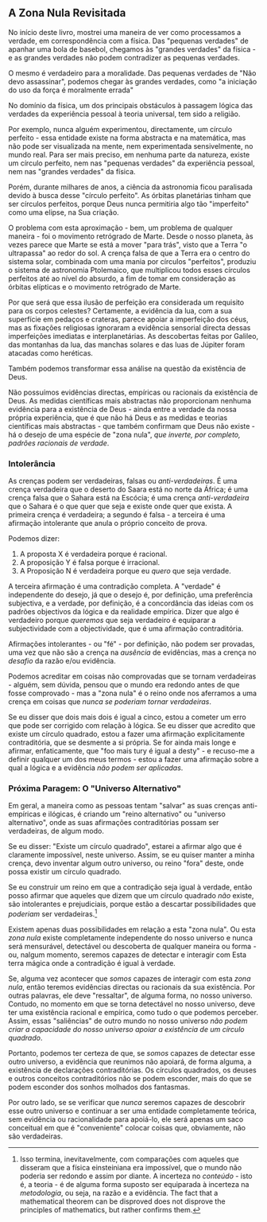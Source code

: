 ## A Zona Nula Revisitada

No início deste livro, mostrei uma maneira de ver como processamos a verdade, em correspondência com a física. Das "pequenas verdades" de apanhar uma bola de basebol, chegamos às "grandes verdades" da física - e as grandes verdades não podem contradizer as pequenas verdades.

O mesmo é verdadeiro para a moralidade. Das pequenas verdades de "Não devo assassinar", podemos chegar às grandes verdades, como "a iniciação do uso da força é moralmente errada"

No domínio da física, um dos principais obstáculos à passagem lógica das verdades da experiência pessoal à teoria universal, tem sido a religião.

Por exemplo, nunca alguém experimentou, directamente, um círculo perfeito - essa entidade existe na forma abstracta e na matemática, mas não pode ser visualizada na mente, nem experimentada sensivelmente, no mundo real. Para ser mais preciso, em nenhuma parte da natureza, existe um círculo perfeito, nem nas "pequenas verdades" da experiência pessoal, nem nas "grandes verdades" da física.

Porém, durante milhares de anos, a ciência da astronomia ficou paralisada devido à busca desse "círculo perfeito". As órbitas planetárias tinham que ser círculos perfeitos, porque Deus nunca permitiria algo tão "imperfeito" como uma elipse, na Sua criação.

O problema com esta aproximação - bem, um problema de qualquer maneira - foi o movimento retrógrado de Marte. Desde o nosso planeta, às vezes parece que Marte se está a mover "para trás", visto que a Terra "o ultrapassa" ao redor do sol. A crença falsa de que a Terra era o centro do sistema solar, combinada com uma mania por círculos "perfeitos", produziu o sistema de astronomia Ptolemaico, que multiplicou todos esses círculos perfeitos até ao nível do absurdo, a fim de tomar em consideração as órbitas elípticas e o movimento retrógrado de Marte.

Por que será que essa ilusão de perfeição era considerada um requisito para os corpos celestes? Certamente, a evidência da lua, com a sua superfície em pedaços e crateras, parece apoiar a imperfeição dos céus, mas as fixações religiosas ignoraram a evidência sensorial directa dessas imperfeições imediatas e interplanetárias. As descobertas feitas por Galileo, das montanhas da lua, das manchas solares e das luas de Júpiter foram atacadas como heréticas.

Também podemos transformar essa análise na questão da existência de Deus.

Não possuímos evidências directas, empíricas ou racionais da existência de Deus. As medidas científicas mais abstractas não proporcionam nenhuma evidência para a existência de Deus - ainda entre a verdade da nossa própria experiência, que é que não há Deus e as medidas e teorias científicas mais abstractas - que também confirmam que Deus não existe - há o desejo de uma espécie de "zona nula", *que inverte, por completo, padrões racionais de verdade*.

### Intolerância

As crenças podem ser verdadeiras, falsas ou *anti-verdadeiras*. É uma crença verdadeira que o deserto do Saara está no norte da África; é uma crença falsa que o Sahara está na Escócia; é uma crença *anti-verdadeira* que o Sahara é o que quer que seja e existe onde quer que exista. A primeira crença é verdadeira; a segundo é falsa - a terceira é uma afirmação intolerante que anula o próprio conceito de prova.

Podemos dizer:

1. A proposta X é verdadeira porque é racional.
2. A proposição Y é falsa porque é irracional.
3. A Proposição N é verdadeira porque eu *quero* que seja verdade.

A terceira afirmação é uma contradição completa. A "verdade" é independente do desejo, já que o desejo é, por definição, uma preferência subjectiva, e a verdade, por definição, é a concordância das ideias com os padrões objectivos da lógica e da realidade empírica. Dizer que algo é verdadeiro porque *queremos* que seja verdadeiro é equiparar a subjectividade com a objectividade, que é uma afirmação contraditória.

Afirmações intolerantes - ou "fé" - por definição, não podem ser provadas, uma vez que não são a crença na *ausência* de evidências, mas a crença no *desafio* da razão e/ou evidência.

Podemos acreditar em coisas não comprovadas que se tornam verdadeiras - alguém, sem dúvida, pensou que o mundo era redondo antes de que fosse comprovado - mas a "zona nula" é o reino onde nos aferramos a uma crença em coisas que *nunca se poderiam tornar verdadeiras*.

Se eu disser que dois mais dois é igual a cinco, estou a cometer um erro que pode ser corrigido com relação à lógica. Se eu disser que acredito que existe um círculo quadrado, estou a fazer uma afirmação explicitamente contraditória, que se desmente a si própria. Se for ainda mais longe e afirmar, enfaticamente, que "foo mais tury é igual a desty" - e recuso-me a definir qualquer um dos meus termos - estou a fazer uma afirmação sobre a qual a lógica e a evidência *não podem ser aplicadas*.

### Próxima Paragem: O "Universo Alternativo"

Em geral, a maneira como as pessoas tentam "salvar" as suas crenças anti-empíricas e ilógicas, é criando um "reino alternativo" ou "universo alternativo", onde as suas afirmações contraditórias possam ser verdadeiras, de algum modo.

Se eu disser: "Existe um círculo quadrado", estarei a afirmar algo que é claramente impossível, neste universo. Assim, se eu quiser manter a minha crença, devo inventar algum outro universo, ou reino "fora" deste, onde possa existir um círculo quadrado.

Se eu construir um reino em que a contradição seja igual à verdade, então posso afirmar que aqueles que dizem que um círculo quadrado *não* existe, são intolerantes e prejudiciais, porque estão a descartar possibilidades que *poderiam* ser verdadeiras.[^1]

Existem apenas duas possibilidades em relação a esta "zona nula". Ou esta *zona nula* existe completamente independente do nosso universo e nunca será mensurável, detectável ou descoberta de qualquer maneira ou forma - ou, nalgum momento, seremos capazes de detectar e interagir com Esta terra mágica onde a contradição é igual à verdade.

Se, alguma vez acontecer que *somos* capazes de interagir com esta *zona nula*, então teremos evidências directas ou racionais da sua existência. Por outras palavras, ele deve "ressaltar", de alguma forma, no nosso universo. Contudo, no momento em que se torna detectável no nosso universo, deve ter uma existência racional e empírica, como tudo o que podemos perceber. Assim, essas "saliências" de outro mundo no nosso universo *não podem criar a capacidade do nosso universo apoiar a existência de um círculo quadrado*.

Portanto, podemos ter certeza de que, se *somos* capazes de detectar esse outro universo, a evidência que reunimos não apoiará, de forma alguma, a existência de declarações contraditórias. Os círculos quadrados, os deuses e outros conceitos contraditórios não se podem esconder, mais do que se podem esconder dos sonhos molhados dos fantasmas.

Por outro lado, se se verificar que *nunca* seremos capazes de descobrir esse outro universo e continuar a ser uma entidade completamente teórica, sem evidência ou racionalidade para apoiá-lo, ele será apenas um saco conceitual em que é "conveniente" colocar coisas que, obviamente, não são verdadeiras.

[^1]: Isso termina, inevitavelmente, com comparações com aqueles que disseram que a física einsteiniana era impossível, que o mundo não poderia ser redondo e assim por diante. A incerteza no *conteúdo* - isto é, a teoria - é de alguma forma suposto ser equiparada à incerteza na *metodologia*, ou seja, na razão e a evidência. The fact that a mathematical theorem can be disproved does not disprove the principles of mathematics, but rather confirms them.